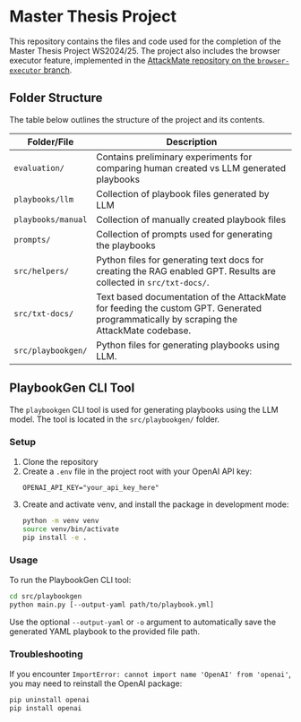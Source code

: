 # Master Thesis Project

This repository contains the files and code used for the completion of the Master Thesis Project WS2024/25.
The project also includes the browser executor feature, implemented in the [AttackMate repository on the `browser-executor` branch](https://github.com/annaerdi/attackmate/tree/browser-executor).


## Folder Structure

The table below outlines the structure of the project and its contents.

| Folder/File        | Description                                                                                                                            |
|--------------------|----------------------------------------------------------------------------------------------------------------------------------------|
| `evaluation/`      | Contains preliminary experiments for comparing human created vs LLM generated playbooks                                                |
| `playbooks/llm`    | Collection of playbook files generated by LLM                                                                                          |
| `playbooks/manual` | Collection of manually created playbook files                                                                                          |
| `prompts/`         | Collection of prompts used for generating the playbooks                                                                                |
| `src/helpers/`     | Python files for generating text docs for creating the RAG enabled GPT. Results are collected in `src/txt-docs/`.                      |
| `src/txt-docs/`    | Text based documentation of the AttackMate for feeding the custom GPT. Generated programmatically by scraping the AttackMate codebase. |
| `src/playbookgen/` | Python files for generating playbooks using LLM.                                                                                       |


## PlaybookGen CLI Tool

The `playbookgen` CLI tool is used for generating playbooks using the LLM model. The tool is located in the `src/playbookgen/` folder.

### Setup

1. Clone the repository
2. Create a `.env` file in the project root with your OpenAI API key:
   ```
   OPENAI_API_KEY="your_api_key_here"
   ```
3. Create and activate venv, and install the package in development mode:
   ```bash
   python -m venv venv
   source venv/bin/activate
   pip install -e .
   ```

### Usage

To run the PlaybookGen CLI tool:

```bash
cd src/playbookgen
python main.py [--output-yaml path/to/playbook.yml]
```
Use the optional `--output-yaml` or `-o` argument to automatically save the
generated YAML playbook to the provided file path.

### Troubleshooting

If you encounter `ImportError: cannot import name 'OpenAI' from 'openai'`, you may need to reinstall the OpenAI package:

```bash
pip uninstall openai
pip install openai
```

